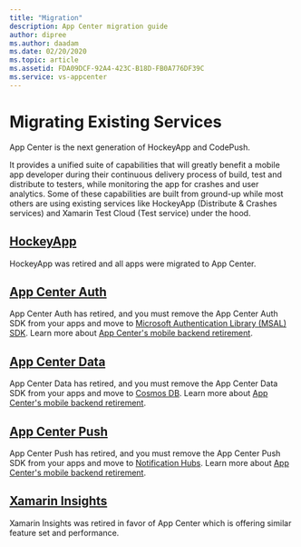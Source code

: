```yaml
---
title: "Migration"
description: App Center migration guide
author: dipree
ms.author: daadam
ms.date: 02/20/2020
ms.topic: article
ms.assetid: FDA09DCF-92A4-423C-B18D-FB0A776DF39C
ms.service: vs-appcenter
---
```


# Migrating Existing Services

App Center is the next generation of HockeyApp and CodePush.

It provides a unified suite of capabilities that will greatly benefit a mobile app developer during their continuous delivery process of build, test and distribute to testers, while monitoring the app for crashes and user analytics. Some of these capabilities are built from ground-up while most others are using existing services like HockeyApp (Distribute & Crashes services) and Xamarin Test Cloud (Test service) under the hood.

## [HockeyApp](~/transition/index.md)
HockeyApp was retired and all apps were migrated to App Center.

## [App Center Auth](~/migration/auth/index.md)

App Center Auth has retired, and you must remove the App Center Auth SDK from your apps and move to [Microsoft Authentication Library (MSAL) SDK](https://docs.microsoft.com/azure/active-directory/develop/msal-overview). Learn more about [App Center's mobile backend retirement](https://devblogs.microsoft.com/appcenter/app-center-mbaas-retirement/). 

## [App Center Data](~/migration/data/index.md)

App Center Data has retired, and you must remove the App Center Data SDK from your apps and move to [Cosmos DB](https://docs.microsoft.com/azure/cosmos-db/). Learn more about [App Center's mobile backend retirement](https://devblogs.microsoft.com/appcenter/app-center-mbaas-retirement/).

## [App Center Push](~/migration/push/index.md)

App Center Push has retired, and you must remove the App Center Push SDK from your apps and move to [Notification Hubs](https://docs.microsoft.com/azure/notification-hubs/). Learn more about [App Center's mobile backend retirement](https://devblogs.microsoft.com/appcenter/app-center-mbaas-retirement/).

## [Xamarin Insights](~/migration/xamarin-insights/index.md)

Xamarin Insights was retired in favor of App Center which is offering similar feature set and performance.